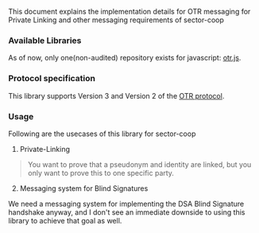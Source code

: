 This document explains the implementation details for OTR messaging for Private Linking and other messaging requirements of sector-coop

### Available Libraries
As of now, only one(non-audited) repository exists for javascript: [otr.js](https://www.npmjs.com/package/otr).

### Protocol specification
This library supports Version 3 and Version 2 of the [OTR protocol](https://otr.cypherpunks.ca/Protocol-v3-4.0.0.html).

### Usage
Following are the usecases of this library for sector-coop

1. Private-Linking

> You want to prove that a pseudonym and identity are linked, but you
only want to prove this to one specific party.

2. Messaging system for Blind Signatures

We need a messaging system for implementing the DSA Blind Signature handshake anyway, and I don't see an immediate downside to using this library to achieve that goal as well.